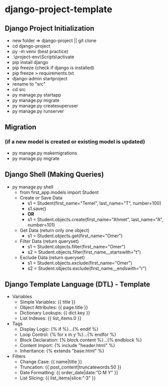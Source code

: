 # django-project-template

## Django Project Initialization

- new folder => django-project || git clone
- cd django-project
- py -m venv <venvname> (best practice)
- .\project-env\Scripts\activate
- pip install django
- pip freeze (check if django is installed)
- pip freeze > requirements.txt
- django-admin startproject <projectname>
- rename <projectname> to "src"
- cd src
- py manage.py startapp <appname>
- py manage.py migrate
- py manage.py createsuperuser
- py manage.py runserver

## Migration
### (if a new model is created or existing model is updated)

- py manage.py makemigrations
- py manage.py migrate

## Django Shell (Making Queries)

- py manage.py shell
  - from first_app.models import Student
  - Create or Save Data
    - s1 = Student(first_name="Temel", last_name="T", number=100)
    - s1.save()
    - **OR**
    - s1 = Student.objects.create(first_name="Ahmet", last_name="A", number=101)
  - Get Data (return only one object)
    - s1 = Student.objects.get(first_name="Omer")
  - Filter Data (return queryset)
    - s1 = Student.objects.filter(first_name="Omer")
    - s2 = Student.objects.filter(first_name\_\_startswith="t")
  - Exclude Data (return queryset)
    - s1 = Student.objects.exclude(first_name="Omer")
    - s2 = Student.objects.exclude(first_name\_\_endswith="r")

## Django Template Language (DTL) - Template

- Variables
  - Simple Variables: {{ title }}
  - Object Attributes: {{ page.title }}
  - Dictionary Lookups: {{ dict.key }}
  - List Indexes: {{ list_items.0 }}
- Tags
  - Display Logic: {% if %}...{% endif %}
  - Loop Control: {% for x in y %}...{% endfor %}
  - Block Declaration: {% block content %}...{% endblock %}
  - Content Import: {% include "header.html" %}
  - Inheritance: {% extends "base.html" %}
- Filters
  - Change Case: {{ name|title }}
  - Truncation: {{ post_content|truncatewords:50 }}
  - Date Formatting: {{ order_date|date:"D M Y" }}
  - List Slicing: {{ list_items|slice:":3" }}

